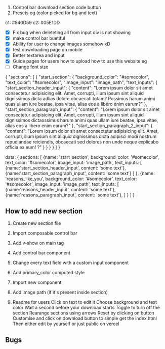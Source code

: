 1. Control bar download section code button 
2. Presets eg (color picked for bg and text)

c1: #540D59
c2: #05E1DD

- [x] Fix bug when deleteting all from input div is not showing 
- [x] make control bar buetiful
- [x] Ability for user to change images somehow xD
- [x] test downloading page on mobile
- [x] Better textarea and input
- [x] Guide pages for users how to upload how to use this website eg
- [ ] Change font size

{
    "sections": [
        {
            "start_section": {
                "background_color": "#somecolor",
                "text_color": "#somecolor",
                "image_input": "image_path",
                "text_inputs": {
                    "start_section_header_input": {
                        "content": "Lorem ipsum dolor sit amet consectetur adipisicing elit. Amet, corrupti, illum ipsum sint aliquid dignissimos dicta adlias dolore obcaecati totam? Possimus harum animi quas ullam iure beatae, ipsa vitae, alias eos a libero enim earum?"
                    },
                    "start_section_paragraph_input": {
                        "content": "Lorem ipsum dolor sit amet consectetur adipisicing elit. Amet, corrupti, illum ipsum sint aliquid dignissimos dictaossimus harum animi quas ullam iure beatae, ipsa vitae, alias eos a libero enim earum?"
                    },
                    "start_section_paragraph_2_input": {
                        "content": "Lorem ipsum dolor sit amet consectetur adipisicing elit. Amet, corrupti, illum ipsum sint aliquid dignissimos dicta adipisci modi nostrum repudiandae reiciendis, obcaecati sed dolores non unde neque explicabo officia ex eum! ?"
                    }
                }
            }
        }
    ]
}




data:
{
sections: [
        {name: 'start_section', background_color: '#somecolor', text_color: '#somecolor', image_input: 'image_path', text_inputs: 
        [
            {name:'start_section_header_input', content: 'some text'},
            {name:'start_section_paragraph_input', content: 'some text'}
        ]
        },
        {name: 'reasons_like_you', background_color: '#somecolor', text_color: '#somecolor', image_input: 'image_path', text_inputs: 
        [
            {name:'reasons_header_input', content: 'some text'},
            {name:'reasons_paragraph_input', content: 'some text'},
        ]
        }
    ]
}


## How to add new section 

1. Create new section file
2. Import composable control bar
3. Add v-show on main tag
3. Add control bar component
4. Change every text field with a custom input component
5. Add primary_color computed style 
5. Import new component
8. Add image path (if it's  present inside section)


1. Readme for users
Click on text to edit it
Choose background and text color
Wait a second before your download starts
Toggle to turn off the section 
Rearange sections using arrows
Reset by clicking on button
Customise and click on download button to simple get the index.html 
Then either edit by yourself or just public on vercel


## Bugs